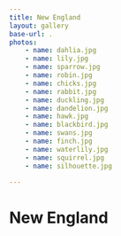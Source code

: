 ```yaml
---
title: New England
layout: gallery
base-url: .
photos:
    - name: dahlia.jpg
    - name: lily.jpg
    - name: sparrow.jpg
    - name: robin.jpg
    - name: chicks.jpg
    - name: rabbit.jpg
    - name: duckling.jpg
    - name: dandelion.jpg
    - name: hawk.jpg
    - name: blackbird.jpg
    - name: swans.jpg
    - name: finch.jpg
    - name: waterlily.jpg
    - name: squirrel.jpg
    - name: silhouette.jpg

---
```


# New England


